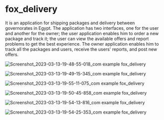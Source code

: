 # fox_delivery

It is an application for shipping packages and delivery between governorates in Egypt.
The application has two interfaces, one for the user and another for the owner; the user 
application enables him to order a new package and track it; the user can view the 
available offers and report problems to get the best experience.
The owner application enables him to track all the packages and users, receive the users' 
reports, and post new offers.


![Screenshot_2023-03-13-19-48-55-018_com example fox_delivery](https://user-images.githubusercontent.com/52718382/224788679-edf92e8c-740b-4b7e-9e1d-cf73a7d3a78d.jpg)

![Screenshot_2023-03-13-19-49-15-345_com example fox_delivery](https://user-images.githubusercontent.com/52718382/224788715-3c507f77-8d47-4153-840d-4cc21ab235b6.jpg)

![Screenshot_2023-03-13-19-55-11-075_com example fox_delivery](https://user-images.githubusercontent.com/52718382/224788746-bf491d1f-b2d3-4821-9dc2-c682993d0452.jpg)

![Screenshot_2023-03-13-19-50-45-858_com example fox_delivery](https://user-images.githubusercontent.com/52718382/224788776-e4b06ee5-7b2c-4b7f-9b0d-94c2a893080d.jpg)

![Screenshot_2023-03-13-19-54-13-816_com example fox_delivery](https://user-images.githubusercontent.com/52718382/224788791-bc5a6511-49b6-4c53-b83e-5760aaf64979.jpg)

![Screenshot_2023-03-13-19-54-25-353_com example fox_delivery](https://user-images.githubusercontent.com/52718382/224788819-7d159b0d-4e49-499b-aa47-9fa3f59caadb.jpg)
